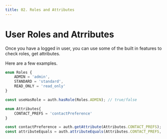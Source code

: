 ```yaml
---
title: 02. Roles and Attributes
---
```

# User Roles and Atrributes

Once you have a logged in user, you can use some of the built in features to check roles, get attributes.

Here are a few examples.

```typescript
enum Roles {
    ADMIN = 'admin',
    STANDARD = 'standard',
    READ_ONLY = 'read_only'
}

const useHasRole = auth.hasRole(Roles.ADMIN); // true/false

enum Attributes{
    CONTACT_PREFS = 'contactPreference'
}

const contactPreference = auth.getAttribute(Attributes.CONTACT_PREFS);
const attributeEquals = auth.attributeEquals(Attributes.CONTACT_PREFS, 'email')
```
